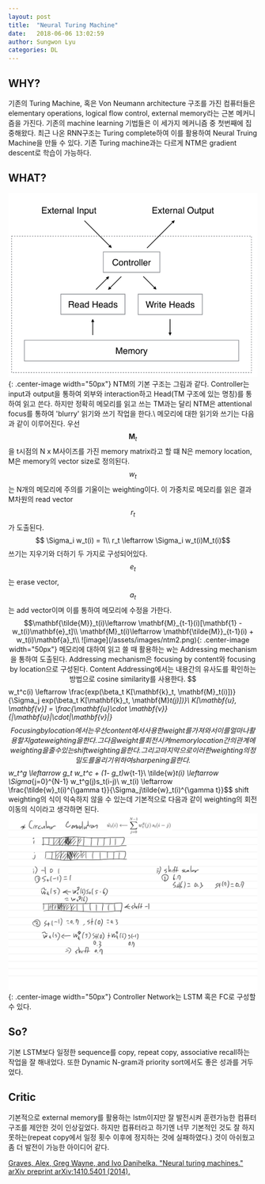 ```yaml
---
layout: post
title:  "Neural Turing Machine"
date:   2018-06-06 13:02:59
author: Sungwon Lyu
categories: DL
---
```


## WHY? 
기존의 Turing Machine, 혹은 Von Neumann architecture 구조를 가진 컴퓨터들은 elementary operations, logical flow control, external memory라는 근본 메커니즘을 가진다. 기존의 machine learning 기법들은 이 세가지 메커니즘 중 첫번째에 집중해왔다. 최근 나온 RNN구조는 Turing complete하여 이를 활용하여 Neural Truing Machine을 만들 수 있다. 기존 Turing machine과는 다르게 NTM은 gradient descent로 학습이 가능하다. 

## WHAT?
![image](/assets/images/ntm1.png){: .center-image width="50px"}
NTM의 기본 구조는 그림과 같다. Controller는 input과 output을 통하여 외부와 interaction하고 Head(TM 구조에 있는 명칭)를 통하여 읽고 쓴다. 하지만 정확히 메모리를 읽고 쓰는 TM과는 달리 NTM은 attentional focus를 통하여 'blurry' 읽기와 쓰기 작업을 한다.\\
메모리에 대한 읽기와 쓰기는 다음과 같이 이루어진다. 우선 $$\mathbf{M}_t$$을 t시점의 N x M사이즈를 가진 memory matrix라고 할 떄 N은 memory location, M은 memory의 vector size로 정의된다. $$w_t$$는 N개의 메모리에 주의를 기울이는 weighting이다. 이 가중치로 메모리를 읽은 결과 M차원의 read vector $$r_t$$가 도출된다.
$$ \Sigma_i w_t(i) = 1\\
r_t \leftarrow \Sigma_i w_t(i)M_t(i)$$
쓰기는 지우기와 더하기 두 가지로 구성되어있다. $$e_t$$는 erase vector, $$a_t$$는 add vector이며 이를 통하여 메모리에 수정을 가한다.
$$\mathbf{\tilde{M}}_t(i)\leftarrow \mathbf{M}_{t-1}(i)[\mathbf{1} - w_t(i)\mathbf{e}_t]\\
\mathbf{M}_t(i)\leftarrow \mathbf{\tilde{M}}_{t-1}(i) + w_t(i)\mathbf{a}_t\\
![image](/assets/images/ntm2.png){: .center-image width="50px"}
메모리에 대하여 읽고 쓸 때 활용하는 w는 Addressing mechanism을 통하여 도출된다. Addressing mechanism은 focusing by content와 focusing by location으로 구성된다. Content Addressing에서는 내용간의 유사도를 확인하는 방법으로 cosine similarity를 사용한다.
$$w_t^c(i) \leftarrow \frac{exp(\beta_t K[\mathbf{k}_t, \mathbf{M}_t(i)])}{\Sigma_j exp(\beta_t K[\mathbf{k}_t, \mathbf{M}_t(j)])}\\
K[\mathbf{u}, \mathbf{v}] = \frac{\mathbf{u}\cdot \mathbf{v}}{\|\mathbf{u}\|\cdot\|\mathbf{v}\|}$$
Focusing by location에서는 우선 content에서 사용한 weight를 가져와서 이를 얼마나 활용할지 gate weighting을 한다. 그 다음 weight를 회전시켜 memory location간의 관계에 weighting을 줄 수 있는 shift weighting을 한다. 그리고 마지막으로 이러한 weighting의 정밀도를 올리기 위하여 sharpening을 한다. 
$$w_t^g \leftarrow g_t w_t^c + (1- g_t)w_{t-1}\\
\tilde{w}_t(i) \leftarrow \Sigma_{j=0}^{N-1} w_t^g(j)s_t(i-j)\\
w_t(i) \leftarrow \frac{\tilde{w}_t(i)^{\gamma t}}{\Sigma_j\tilde{w}_t(i)^{\gamma t}}$$
shift weighting의 식이 익숙하지 않을 수 있는데 기본적으로 다음과 같이 weighting의 회전이동의 식이라고 생각하면 된다. 
![image](/assets/images/ntm3.png){: .center-image width="50px"}
Controller Network는 LSTM 혹은 FC로 구성할 수 있다. 

## So?
기본 LSTM보다 일정한 sequence를 copy, repeat copy, associative recall하는 작업을 잘 해내었다. 또한 Dynamic N-gram과 priority sort에서도 좋은 성과를 거두었다. 

## Critic
기본적으로 external memory를 활용하는 lstm이지만 잘 발전시켜 훈련가능한 컴퓨터 구조를 제안한 것이 인상깊었다. 하지만 컴퓨터라고 하기엔 너무 기본적인 것도 잘 하지 못하는(repeat copy에서 일정 횟수 이후에 정지하는 것에 실패하였다.) 것이 아쉬웠고 좀 더 발전이 가능한 아이디어 같다. 

[Graves, Alex, Greg Wayne, and Ivo Danihelka. "Neural turing machines." arXiv preprint arXiv:1410.5401 (2014).](https://arxiv.org/abs/1410.5401)